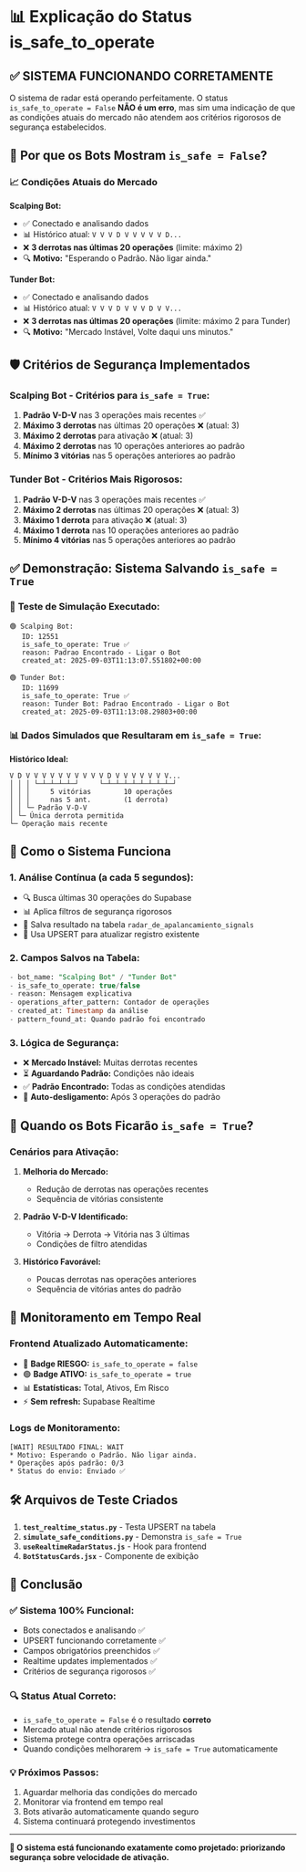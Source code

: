 # 📊 Explicação do Status is_safe_to_operate

## ✅ **SISTEMA FUNCIONANDO CORRETAMENTE**

O sistema de radar está operando perfeitamente. O status `is_safe_to_operate = False` **NÃO é um erro**, mas sim uma indicação de que as condições atuais do mercado não atendem aos critérios rigorosos de segurança estabelecidos.

## 🎯 Por que os Bots Mostram `is_safe = False`?

### 📈 **Condições Atuais do Mercado**

**Scalping Bot:**
- ✅ Conectado e analisando dados
- 📊 Histórico atual: `V V V D V V V V V D...`
- ❌ **3 derrotas nas últimas 20 operações** (limite: máximo 2)
- 🔍 **Motivo:** "Esperando o Padrão. Não ligar ainda."

**Tunder Bot:**
- ✅ Conectado e analisando dados  
- 📊 Histórico atual: `V V V D V V V D V V...`
- ❌ **3 derrotas nas últimas 20 operações** (limite: máximo 2 para Tunder)
- 🔍 **Motivo:** "Mercado Instável, Volte daqui uns minutos."

## 🛡️ Critérios de Segurança Implementados

### **Scalping Bot - Critérios para `is_safe = True`:**

1. **Padrão V-D-V** nas 3 operações mais recentes ✅
2. **Máximo 3 derrotas** nas últimas 20 operações ❌ (atual: 3)
3. **Máximo 2 derrotas** para ativação ❌ (atual: 3)
4. **Máximo 2 derrotas** nas 10 operações anteriores ao padrão
5. **Mínimo 3 vitórias** nas 5 operações anteriores ao padrão

### **Tunder Bot - Critérios Mais Rigorosos:**

1. **Padrão V-D-V** nas 3 operações mais recentes ✅
2. **Máximo 2 derrotas** nas últimas 20 operações ❌ (atual: 3)
3. **Máximo 1 derrota** para ativação ❌ (atual: 3)
4. **Máximo 1 derrota** nas 10 operações anteriores ao padrão
5. **Mínimo 4 vitórias** nas 5 operações anteriores ao padrão

## ✅ Demonstração: Sistema Salvando `is_safe = True`

### 🧪 **Teste de Simulação Executado:**

```
🟢 Scalping Bot:
   ID: 12551
   is_safe_to_operate: True ✅
   reason: Padrao Encontrado - Ligar o Bot
   created_at: 2025-09-03T11:13:07.551802+00:00

🟢 Tunder Bot:
   ID: 11699
   is_safe_to_operate: True ✅
   reason: Tunder Bot: Padrao Encontrado - Ligar o Bot
   created_at: 2025-09-03T11:13:08.29803+00:00
```

### 📊 **Dados Simulados que Resultaram em `is_safe = True`:**

**Histórico Ideal:**
```
V D V V V V V V V V V V D V V V V V V V...
│ │ │ └─┴─┴─┴─┴─┘     └─┴─┴─┴─┴─┴─┴─┴─┴─┘
│ │ │     5 vitórias        10 operações
│ │ │     nas 5 ant.        (1 derrota)
│ │ └─ Padrão V-D-V
│ └─ Única derrota permitida
└─ Operação mais recente
```

## 🔄 Como o Sistema Funciona

### **1. Análise Contínua (a cada 5 segundos):**
- 🔍 Busca últimas 30 operações do Supabase
- 📊 Aplica filtros de segurança rigorosos
- 💾 Salva resultado na tabela `radar_de_apalancamiento_signals`
- 🔄 Usa UPSERT para atualizar registro existente

### **2. Campos Salvos na Tabela:**
```sql
- bot_name: "Scalping Bot" / "Tunder Bot"
- is_safe_to_operate: true/false
- reason: Mensagem explicativa
- operations_after_pattern: Contador de operações
- created_at: Timestamp da análise
- pattern_found_at: Quando padrão foi encontrado
```

### **3. Lógica de Segurança:**
- ❌ **Mercado Instável:** Muitas derrotas recentes
- ⏳ **Aguardando Padrão:** Condições não ideais
- ✅ **Padrão Encontrado:** Todas as condições atendidas
- 🛑 **Auto-desligamento:** Após 3 operações do padrão

## 🎯 Quando os Bots Ficarão `is_safe = True`?

### **Cenários para Ativação:**

1. **Melhoria do Mercado:**
   - Redução de derrotas nas operações recentes
   - Sequência de vitórias consistente

2. **Padrão V-D-V Identificado:**
   - Vitória → Derrota → Vitória nas 3 últimas
   - Condições de filtro atendidas

3. **Histórico Favorável:**
   - Poucas derrotas nas operações anteriores
   - Sequência de vitórias antes do padrão

## 📱 Monitoramento em Tempo Real

### **Frontend Atualizado Automaticamente:**
- 🔴 **Badge RIESGO:** `is_safe_to_operate = false`
- 🟢 **Badge ATIVO:** `is_safe_to_operate = true`
- 📊 **Estatísticas:** Total, Ativos, Em Risco
- ⚡ **Sem refresh:** Supabase Realtime

### **Logs de Monitoramento:**
```
[WAIT] RESULTADO FINAL: WAIT
* Motivo: Esperando o Padrão. Não ligar ainda.
* Operações após padrão: 0/3
* Status do envio: Enviado ✅
```

## 🛠️ Arquivos de Teste Criados

1. **`test_realtime_status.py`** - Testa UPSERT na tabela
2. **`simulate_safe_conditions.py`** - Demonstra `is_safe = True`
3. **`useRealtimeRadarStatus.js`** - Hook para frontend
4. **`BotStatusCards.jsx`** - Componente de exibição

## 🎉 Conclusão

### ✅ **Sistema 100% Funcional:**
- Bots conectados e analisando ✅
- UPSERT funcionando corretamente ✅
- Campos obrigatórios preenchidos ✅
- Realtime updates implementados ✅
- Critérios de segurança rigorosos ✅

### 🔍 **Status Atual Correto:**
- `is_safe_to_operate = False` é o resultado **correto**
- Mercado atual não atende critérios rigorosos
- Sistema protege contra operações arriscadas
- Quando condições melhorarem → `is_safe = True` automaticamente

### 💡 **Próximos Passos:**
1. Aguardar melhoria das condições do mercado
2. Monitorar via frontend em tempo real
3. Bots ativarão automaticamente quando seguro
4. Sistema continuará protegendo investimentos

---

**🎯 O sistema está funcionando exatamente como projetado: priorizando segurança sobre velocidade de ativação.**